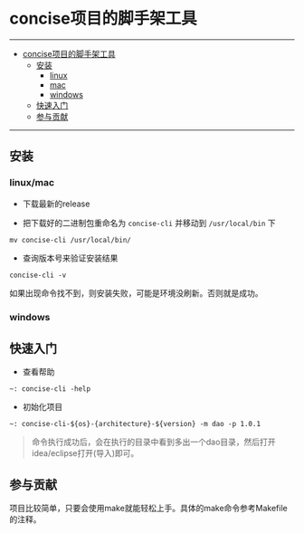 # concise项目的脚手架工具

---

- [concise项目的脚手架工具](#concise项目的脚手架工具)
    - [安装](##安装)
        - [linux](###linux)
        - [mac](###mac)
        - [windows](###windows)
    - [快速入门](##快速入门)
    - [参与贡献](##参与贡献)

---

## 安装

### linux/mac

* 下载最新的release

* 把下载好的二进制包重命名为 `concise-cli` 并移动到 `/usr/local/bin` 下

```shell
mv concise-cli /usr/local/bin/
```

* 查询版本号来验证安装结果

```shell
concise-cli -v
```

如果出现命令找不到，则安装失败，可能是环境没刷新。否则就是成功。

### windows

## 快速入门

* 查看帮助

```shell
~: concise-cli -help
```

* 初始化项目

```shell
~: concise-cli-${os}-{architecture}-${version} -m dao -p 1.0.1
```

> 命令执行成功后，会在执行的目录中看到多出一个dao目录，然后打开idea/eclipse打开(导入)即可。

## 参与贡献

项目比较简单，只要会使用make就能轻松上手。具体的make命令参考Makefile的注释。